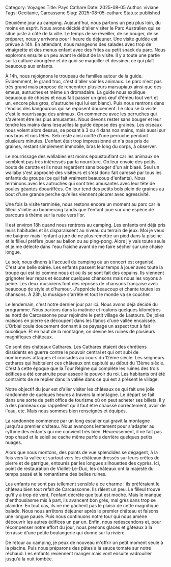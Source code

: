 Category: Voyages
Title: Pays Cathare
Date: 2025-08-05
Author: viviane
Tags: Occitanie, Carcassone
Slug: 2025-08-05-cathare
Status: published

Deuxième jour au camping. Aujourd'hui, nous partons un peu plus loin, du moins en esprit. Nous avons décidé d'aller visiter le Parc Australien qui se situe juste à côté de la ville. Le temps de se réveiller, de se bouger, de se préparer, nous y arrivons pour l'heure du déjeuner. Une visite guidée est prévue à 14h. En attendant, nous mangeons des salades avec trop de vinaigrette et des menus enfant avec des frites au petit snack du parc. Nous explorons ensuite un peu avant le début de la visite. Il y a toute une partie sur la culture aborigène et de quoi se maquiller et dessiner, ce qui plaît beaucoup aux enfants.

À 14h, nous rejoignons le troupeau de familles autour de la guide. Évidemment, le grand truc, c'est d'aller voir les animaux. Le parc n'est pas très grand mais propose de rencontrer plusieurs marsupiaux ainsi que des émeus, autruches et même un dromadaire. La guide nous explique beaucoup de choses et nous fait passer un gros œuf d'émeu tout vert et un, encore plus gros, d'autruche (qui lui est blanc). Puis nous rentrons dans l'enclos des kangourous qui se reposent doucement. Le clou se la visite c'est le nourrissage des animaux. On commence avec les perruches qui s'avèrent être les plus amusantes. Nous devons rester sans bouger et leur tendre les mains dans lesquelles la guide dépose des graines. Les oiseaux nous volent alors dessus, se posant à 3 ou 4 dans nos mains, mais aussi sur nos bras et nos têtes. Seb reste ainsi coiffé d'une perruche pendant plusieurs minutes. L'enfant était trop impressionné et n'a pas pris de graines, restant simplement immobile, bras le long du corps, à observer.

Le nourrissage des wallabies est moins époustouflant car les animaux ne semblent pas très intéressés par la nourriture. On leur envoie des petits bouts de carotte et ils nous regardent sans bouger d'un air blasé. Seul un wallaby s'est approché des visiteurs et s'est donc fait caressé par tous les enfants du groupe (ce qui fait vraiment beaucoup d'enfants). Nous terminons avec les autruches qui sont très amusantes avec leur tête de poules géantes ébouriffées. On leur tend des petits bols plein de graines au bout d'une grande perche qu'elles viennent picorer avec agressivité.

Une fois la visite terminée, nous restons encore un moment au parc car le filleul s'initie au boomerang tandis que l'enfant joue sur une espèce de parcours à thème sur la ruée vers l'or.

Il est environ 18h quand nous rentrons au camping. Les enfants ont déjà pris leurs habitudes et ils disparaissent au niveau du terrain de jeux. Moi je veux me baigner mais l'enfant a juré de ne plus remettre un pied dans la piscine et le filleul préfère jouer au ballon ou au ping-pong. Alors j'y vais toute seule et je me délecte dans l'eau fraîche avant de me faire sécher sur une chaise longue.

Le soir, nous dînons à l'accueil du camping où un concert est organisé. C'est une belle soirée. Les enfants passent leur temps à jouer avec toute la troupe qui est ici comme nous et où ils se sont fait des copains. Ils viennent grignoter leur repas et écouter quelques chansons mais nous les voyons à peine. Les deux musiciens font des reprises de chansons française avec beaucoup de style et d'humour. J'apprécie beaucoup et chante toutes les chansons. À 23h, la musique s'arrête et tout le monde va se coucher.

Le lendemain, c'est notre dernier jour par ici. Nous avons déjà décidé du programme. Nous partons dans la matinée et roulons quelques kilomètres au nord de Carcassonne pour rejoindre le petit village de Lastours. De jolies maisons en pierre se découpent dans les flancs d'une vallée encaissée. L'Orbiel coule doucement donnant à ce paysage un aspect tout à fait bucolique. Et en haut de la montagne, on devine les ruines de plusieurs magnifiques châteaux.

Ce sont des châteaux Cathares. Les Cathares étaient des chrétiens dissidents en guerre contre le pouvoir central et qui ont subi de nombreuses attaques et croisades au cours du 12ème siècle. Les seigneurs cathares qui habitaient ces châteaux ont capitulé au début du 13ème siècle. C'est à cette époque que la Tour Régine qui complète les ruines des trois édifices a été construite pour asseoir le pouvoir du roi. Les habitants ont été contraints de se replier dans la vallée dans ce qui est à présent le village.

Notre objectif du jour est d'aller visiter les châteaux ce qui fait une jolie randonnée de quelques heures à travers la montagne. Le départ se fait dans une sorte de petit office de tourisme où on peut acheter ses billets. Il y a des panneaux qui rappellent qu'il faut être chaussé correctement, avoir de l'eau, etc. Mais nous sommes bien renseignés et équipés.

La randonnée commence par un long escalier qui gravit la montagne jusqu'au premier château. Nous avançons lentement pour s'adapter au rythme des enfants qui me convient très bien. Heureusement, il ne fait pas trop chaud et le soleil se cache même parfois derrière quelques petits nuages.

Alors que nous montons, des points de vue splendides se dégagent, à la fois vers la vallée et surtout vers les châteaux dressés sur leurs crêtes de pierre et de garrigue, entourés par les longues silhouettes des cyprès. Ici, point de restauration de Viollet-Le-Duc, les châteaux ont la majesté du temps passé et le romantisme des belles ruines.

Les enfants ne sont pas tellement sensible à ce charme : ils préféraient le château bien tout refait de Carcassonne. Ils râlent un peu. Le filleul trouve qu'il y a trop de vent, l'enfant décrète que tout est moche. Mais le manque d'enthousiasme mis à part, ils avancent bon grès, mal grès sans trop se plaindre. En tout cas, ils ne me gâchent pas le plaisir de cette magnifique balade. Nous nous arrêtons déjeuner après le premier château et faisons une longue pause. Puis nous continuons notre tour qui nous amène découvrir les autres édifices un par un. Enfin, nous redescendons et, pour récompenser notre effort du jour, nous prenons glaces et gâteaux à la terrasse d'une petite boulangerie qui donne sur la rivière.

De retour au camping, je peux de nouveau m'offrir un petit moment seule à la piscine. Puis nous préparons des pâtes à la sauce tomate sur notre réchaud. Les enfants reviennent manger mais vont ensuite vadrouiller jusqu'à la nuit tombée.
